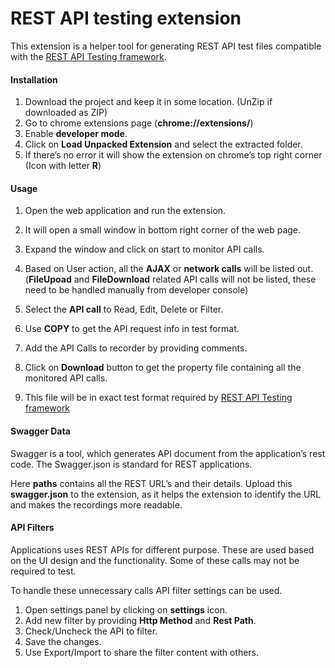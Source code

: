REST API testing extension
======================
This extension is a helper tool for generating REST API test files compatible with the [REST API Testing framework](https://github.com/srinivas2207/RestApiTest).



#### <i class="icon-file"></i> Installation
1.	Download the project and keep it in some location. (UnZip if downloaded as ZIP)
2.	Go to chrome extensions page (**chrome://extensions/**)
3.	Enable **developer mode**.
4.	Click on **Load Unpacked Extension** and select the extracted folder.
5.	If there’s no error it will show the extension on chrome’s top right corner (Icon with letter **R**) 


#### <i class="icon-folder-open"></i> Usage

1.	Open the web application and run the extension.
2.	It will open a small window in bottom right corner of the web page.
  

3.	Expand the window and click on start to monitor API calls.
4.	Based on User action, all the **AJAX** or **network calls** will be listed out.
(**FileUpoad** and **FileDownload** related API calls will not be listed, these need to be handled manually from developer console)

  
5.	Select the **API call** to Read, Edit, Delete or Filter.
6.	Use **COPY** to get the API request info in test format.
7.	Add the API Calls to recorder by providing comments.
8.	Click on **Download** button to get the property file containing all the monitored API calls.
9.	This file will be in exact test format required by [REST API Testing framework](https://github.com/srinivas2207/RestApiTest)


#### <i class="icon-pencil"></i>Swagger Data

Swagger is a tool, which generates API document from the application’s rest code. The Swagger.json is standard for REST applications.

Here **paths** contains all the REST URL’s and their details. Upload this **swagger.json** to the extension, as it helps the extension to identify the URL and makes the recordings more readable.


#### <i class="icon-trash"></i> API Filters
Applications uses REST APIs for different purpose. These are used based on the UI design and the functionality. Some of these calls may not be required to test.

To handle these unnecessary calls API filter settings can be used.
1.	Open settings panel by clicking on **settings** icon.
2.	Add new filter by providing **Http Method** and **Rest Path**.
3.	Check/Uncheck the API to filter.
4.	Save the changes. 
5.	Use Export/Import to share the filter content with others.

